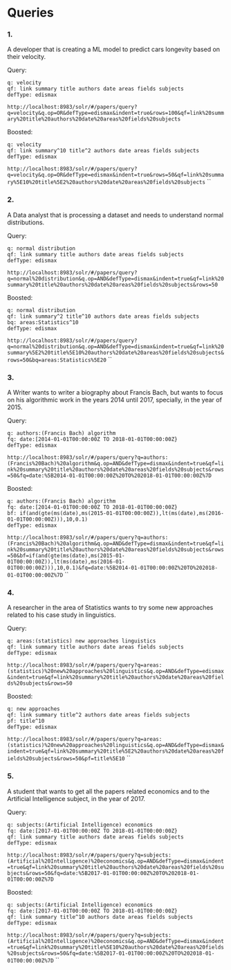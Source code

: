 # Queries

### 1.

A developer that is creating a ML model to predict cars longevity based on their velocity.

Query:
```
q: velocity
qf: link summary title authors date areas fields subjects
defType: edismax
```
`http://localhost:8983/solr/#/papers/query?q=velocity&q.op=OR&defType=edismax&indent=true&rows=100&qf=link%20summary%20title%20authors%20date%20areas%20fields%20subjects`

Boosted:
```
q: velocity
qf: link summary^10 title^2 authors date areas fields subjects
defType: edismax
```
`http://localhost:8983/solr/#/papers/query?q=velocity&q.op=OR&defType=edismax&indent=true&rows=50&qf=link%20summary%5E10%20title%5E2%20authors%20date%20areas%20fields%20subjects`
``


### 2.

A Data analyst that is processing a dataset and needs to understand normal distributions.

Query:
```
q: normal distribution
qf: link summary title authors date areas fields subjects
defType: edismax
```
`http://localhost:8983/solr/#/papers/query?q=normal%20distribution&q.op=AND&defType=dismax&indent=true&qf=link%20summary%20title%20authors%20date%20areas%20fields%20subjects&rows=50`

Boosted:
```
q: normal distribution
qf: link summary^2 title^10 authors date areas fields subjects
bq: areas:Statistics^10
defType: edismax
```
`http://localhost:8983/solr/#/papers/query?q=normal%20distribution&q.op=AND&defType=dismax&indent=true&qf=link%20summary%5E2%20title%5E10%20authors%20date%20areas%20fields%20subjects&rows=50&bq=areas:Statistics%5E20`
``

### 3.

A Writer wants to writer a biography about Francis Bach, but wants to focus on his algorithmic work in the years 2014 until 2017, specially, in the year of 2015.

Query:
```
q: authors:(Francis Bach) algorithm
fq: date:[2014-01-01T00:00:00Z TO 2018-01-01T00:00:00Z}
defType: edismax
```
`http://localhost:8983/solr/#/papers/query?q=authors:(Francis%20Bach)%20algorithm&q.op=AND&defType=dismax&indent=true&qf=link%20summary%20title%20authors%20date%20areas%20fields%20subjects&rows=50&fq=date:%5B2014-01-01T00:00:00Z%20TO%202018-01-01T00:00:00Z%7D`

Boosted:
```
q: authors:(Francis Bach) algorithm
fq: date:[2014-01-01T00:00:00Z TO 2018-01-01T00:00:00Z}
bf: if(and(gte(ms(date),ms(2015-01-01T00:00:00Z)),lt(ms(date),ms(2016-01-01T00:00:00Z))),10,0.1)
defType: edismax
```
`http://localhost:8983/solr/#/papers/query?q=authors:(Francis%20Bach)%20algorithm&q.op=AND&defType=dismax&indent=true&qf=link%20summary%20title%20authors%20date%20areas%20fields%20subjects&rows=50&bf=if(and(gte(ms(date),ms(2015-01-01T00:00:00Z)),lt(ms(date),ms(2016-01-01T00:00:00Z))),10,0.1)&fq=date:%5B2014-01-01T00:00:00Z%20TO%202018-01-01T00:00:00Z%7D`
``

### 4.

A researcher in the area of Statistics wants to try some new approaches related to his case study in linguistics.

Query:
```
q: areas:(statistics) new approaches linguistics
qf: link summary title authors date areas fields subjects
defType: edismax
```
`http://localhost:8983/solr/#/papers/query?q=areas:(statistics)%20new%20approaches%20linguistics&q.op=AND&defType=edismax&indent=true&qf=link%20summary%20title%20authors%20date%20areas%20fields%20subjects&rows=50`

Boosted:
```
q: new approaches
qf: link summary title^2 authors date areas fields subjects
pf: title^10
defType: edismax
```
`http://localhost:8983/solr/#/papers/query?q=areas:(statistics)%20new%20approaches%20linguistics&q.op=AND&defType=dismax&indent=true&qf=link%20summary%20title%5E2%20authors%20date%20areas%20fields%20subjects&rows=50&pf=title%5E10`
``

### 5.

A student that wants to get all the papers related economics and to the Artificial Intelligence subject, in the year of 2017.

Query:
```
q: subjects:(Artificial Intelligence) economics
fq: date:[2017-01-01T00:00:00Z TO 2018-01-01T00:00:00Z}
qf: link summary title authors date areas fields subjects
defType: edismax
```
`http://localhost:8983/solr/#/papers/query?q=subjects:(Artificial%20Intelligence)%20economics&q.op=AND&defType=dismax&indent=true&qf=link%20summary%20title%20authors%20date%20areas%20fields%20subjects&rows=50&fq=date:%5B2017-01-01T00:00:00Z%20TO%202018-01-01T00:00:00Z%7D`

Boosted:
```
q: subjects:(Artificial Intelligence) economics
fq: date:[2017-01-01T00:00:00Z TO 2018-01-01T00:00:00Z}
qf: link summary title^10 authors date areas fields subjects
defType: edismax
```
`http://localhost:8983/solr/#/papers/query?q=subjects:(Artificial%20Intelligence)%20economics&q.op=AND&defType=dismax&indent=true&qf=link%20summary%20title%5E10%20authors%20date%20areas%20fields%20subjects&rows=50&fq=date:%5B2017-01-01T00:00:00Z%20TO%202018-01-01T00:00:00Z%7D`
``